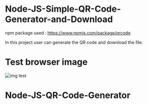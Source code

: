 # Node-JS-Simple-QR-Code-Generator-and-Download

npm package used : https://www.npmjs.com/package/qrcode

In this project user can generate the QR code and download the file.
# Test browser image
![img test](https://github.com/kcsrinivasa/Node-JS-Simple-QR-Code-Generator-and-Download/blob/main/store/Screen%20Shot%202020-12-25%20at%205.00.52%20PM.png)
# Node-JS-QR-Code-Generator

